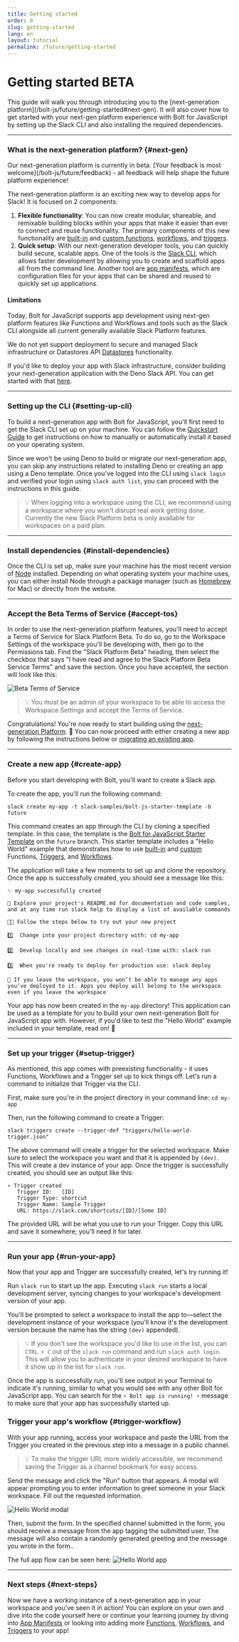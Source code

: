 ```yaml
---
title: Getting started
order: 0
slug: getting-started
lang: en
layout: tutorial
permalink: /future/getting-started
---
```


# Getting started <span class="label-beta">BETA</span>

<div class="section-content">
This guide will walk you through introducing you to the [next-generation platform](/bolt-js/future/getting-started#next-gen). It will also cover how to get started with your next-gen platform experience with Bolt for JavaScript by setting up the Slack CLI and also installing the required dependencies.
</div>

---
### What is the next-generation platform? {#next-gen}

<p class="alert alert_info"><ts-icon class="ts_icon_info_circle"></ts-icon>Our next-generation platform is currently in beta. [Your feedback is most welcome](/bolt-js/future/feedback) - all feedback will help shape the future platform experience!</p>

The next-generation platform is an exciting new way to develop apps for Slack! It is focused on 2 components:
1. **Flexible functionality**: You can now create modular, shareable, and remixable building blocks within your apps that make it easier than ever to connect and reuse functionality. The primary components of this new functionality are [built-in](/bolt-js/future/built-in-functions) and [custom functions](/bolt-js/future/custom-functions), [workflows](/bolt-js/future/workflows), and [triggers](/bolt-js/future/triggers).
2. **Quick setup**: With our next-generation developer tools, you can quickly build secure, scalable apps. One of the tools is the [Slack CLI](https://api.slack.com/future/tools/cli), which allows faster development by allowing you to create and scaffold apps all from the command line. Another tool are [app manifests](/bolt-js/future/app-manifests), which are configuration files for your apps that can be shared and reused to quickly set up applications.

#### Limitations

Today, Bolt for JavaScript supports app development using next-gen platform features like Functions and Workflows and tools such as the Slack CLI alongside all current generally available Slack Platform features.

We do not yet support deployment to secure and managed Slack infrastructure or Datastores API [Datastores](https://api.slack.com/future/datastores) functionality.

If you'd like to deploy your app with Slack infrastructure, consider building your next-generation application with the Deno Slack API. You can get started with that [here](https://api.slack.com/future/get-started).

---

### Setting up the CLI {#setting-up-cli}

To build a next-generation app with Bolt for JavaScript, you'll first need to get the Slack CLI set up on your machine. You can follow the [Quickstart Guide](https://api.slack.com/future/quickstart) to get instructions on how to manually or automatically install it based on your operating system. 

Since we won't be using Deno to build or migrate our next-generation app, you can skip any instructions related to installing Deno or creating an app using a Deno template. Once you've logged into the CLI using `slack login` and verified your login using `slack auth list`, you can proceed with the instructions in this guide.

> 💡 When logging into a workspace using the CLI, we recommend using a workspace where you won't disrupt real work getting done. Currently the new Slack Platform beta is only available for workspaces on a paid plan.

---

### Install dependencies {#install-dependencies}

Once the CLI is set up, make sure your machine has the most recent version of [Node](https://nodejs.org/en/) installed. Depending on what operating system your machine uses, you can either install Node through a package manager (such as [Homebrew](https://brew.sh/) for Mac) or directly from the website.

---

### Accept the Beta Terms of Service {#accept-tos}

In order to use the next-generation platform features, you'll need to accept a Terms of Service for Slack Platform Beta. To do so, go to the Workspace Settings of the workspace you'll be developing with, then go to the Permissions tab. Find the "Slack Platform Beta" heading, then select the checkbox that says "I have read and agree to the Slack Platform Beta Service Terms" and save the section. Once you have accepted, the section will look like this:

![Beta Terms of Service](../assets/beta-tos-future.png "Beta Terms of Service")

> 💡 You must be an admin of your workspace to be able to access the Workspace Settings and accept the Terms of Service.


Congratulations! You're now ready to start building using the [next-generation Platform](/bolt-js/future/getting-started#next-gen). 🎉 You can now proceed with either creating a new app by following the instructions below or [migrating an existing app](/bolt-js/future/migrate-existing-app).

---

### Create a new app {#create-app}

Before you start developing with Bolt, you'll want to create a Slack app. 

To create the app, you'll run the following command:
```
slack create my-app -t slack-samples/bolt-js-starter-template -b future
```
This command creates an app through the CLI by cloning a specified template. In this case, the template is the [Bolt for JavaScript Starter Template](https://github.com/slack-samples/bolt-js-starter-template/tree/future) on the `future` branch. This starter template includes a "Hello World" example that demonstrates how to use [built-in](/bolt-js/future/built-in-functions) and [custom](/bolt-js/future/custom-functions) Functions, [Triggers](/bolt-js/future/triggers), and [Workflows](/bolt-js/future/workflows).

The application will take a few moments to set up and clone the repository. Once the app is successfully created, you should see a message like this:
```
✨ my-app successfully created

🧭 Explore your project's README.md for documentation and code samples, and at any time run slack help to display a list of available commands

🧑‍🚀 Follow the steps below to try out your new project

1️⃣  Change into your project directory with: cd my-app

2️⃣  Develop locally and see changes in real-time with: slack run

3️⃣  When you're ready to deploy for production use: slack deploy

🔔 If you leave the workspace, you won’t be able to manage any apps you’ve deployed to it. Apps you deploy will belong to the workspace even if you leave the workspace
```

Your app has now been created in the `my-app` directory! This application can be used as a template for you to build your own next-generation Bolt for JavaScript app with. However, if you'd like to test the "Hello World" example included in your template, read on! 📖

---
### Set up your trigger {#setup-trigger}

As mentioned, this app comes with preexisting functionality - it uses Functions, Workflows and a Trigger set up to kick things off. Let's run a command to initialize that Trigger via the CLI.

First, make sure you're in the project directory in your command line: `cd my-app`

Then, run the following command to create a Trigger:
```
slack triggers create --trigger-def "triggers/hello-world-trigger.json"      
```

The above command will create a trigger for the selected workspace. Make sure to select the workspace you want and that it is appended by `(dev)`. This will create a dev instance of your app. Once the trigger is successfully created, you should see an output like this:

```
⚡ Trigger created
   Trigger ID:   [ID]
   Trigger Type: shortcut
   Trigger Name: Sample Trigger
   URL: https://slack.com/shortcuts/[ID]/[Some ID]
```
The provided URL will be what you use to run your Trigger. Copy this URL and save it somewhere; you'll need it for later.

---
### Run your app {#run-your-app}

Now that your app and Trigger are successfully created, let's try running it!

Run `slack run` to start up the app. Executing `slack run` starts a local development server, syncing changes to your workspace's development version of your app.

You'll be prompted to select a workspace to install the app to&mdash;select the development instance of your workspace (you'll know it's the development version because the name has the string `(dev)` appended).

> 💡 If you don't see the workspace you'd like to use in the list, you can `CTRL + C` out of the `slack run` command and run `slack auth login`. This will allow you to authenticate in your desired workspace to have it show up in the list for `slack run`.

Once the app is successfully run, you'll see output in your Terminal to indicate it's running, similar to what you would see with any other Bolt for JavaScript app. You can search for the `⚡️ Bolt app is running! ⚡️` message to make sure that your app has successfully started up.

### Trigger your app's workflow {#trigger-workflow}

With your app running, access your workspace and paste the URL from the Trigger you created in the previous step into a message in a public channel.

> 💡 To make the trigger URL more widely accessible, we recommend saving the Trigger as a channel bookmark for easy access.

Send the message and click the "Run" button that appears. A modal will appear prompting you to enter information to greet someone in your Slack workspace. Fill out the requested information.

![Hello World modal](../assets/hello-world-modal.png "Hello World modal")

Then, submit the form. In the specified channel submitted in the form, you should receive a message from the app tagging the submitted user. The message will also contain a randomly generated greeting and the message you wrote in the form..

The full app flow can be seen here:
![Hello World app](../assets/hello-world-demo.gif "Hello World app")

---

### Next steps {#next-steps}

Now we have a working instance of a next-generation app in your workspace and you've seen it in action! You can explore on your own and dive into the code yourself here or continue your learning journey by diving into [App Manifests](/bolt-js/future/app-manifests) or looking into adding more [Functions](/bolt-js/future/built-in-functions), [Workflows](/bolt-js/future/workflows), and [Triggers]() to your app!

